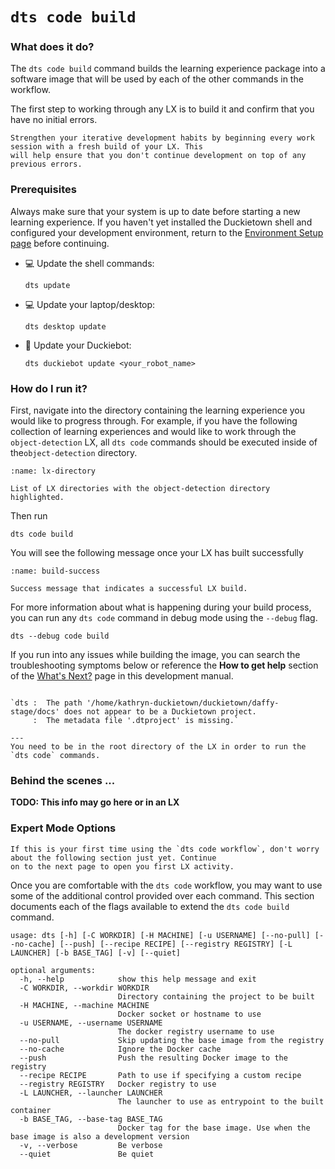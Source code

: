 # `dts code build`

### What does it do?

The `dts code build` command builds the learning experience package into a software image that will be used by each of 
the other commands in the workflow.  

The first step to working 
through any LX is to build it and confirm that you have no initial errors.

```{hint}
Strengthen your iterative development habits by beginning every work session with a fresh build of your LX. This 
will help ensure that you don't continue development on top of any previous errors.
```

### Prerequisites

Always make sure that your system is up to date before starting a new learning experience. If you haven't yet installed the 
  Duckietown shell and configured your development environment, return to the [Environment Setup page](../1_setup/index) before continuing.

- 💻 Update the shell commands:

      dts update

- 💻 Update your laptop/desktop: 

      dts desktop update

- 🚙 Update your Duckiebot: 

      dts duckiebot update <your_robot_name>

### How do I run it?

First, navigate into the directory containing the learning experience you would like to progress through. 
For example, if you have the following collection of learning experiences and would like to work through the 
`object-detection` LX, all `dts code` commands should be executed inside of the`object-detection` directory.

```{figure} ../../_images/consume/lx-directory.png
:name: lx-directory

List of LX directories with the object-detection directory highlighted.
```

Then run

    dts code build

You will see the following message once your LX has built successfully

```{figure} ../../_images/consume/build-success.png
:name: build-success

Success message that indicates a successful LX build.
```

For more information about what is happening during your build process, you can run any `dts code` command in debug 
mode using the `--debug` flag.

    dts --debug code build

If you run into any issues while building the image, you can search the troubleshooting symptoms below or 
reference the **How to get help** section of the [What's Next?](../3_next/index) page in this development manual.

```{trouble}

`dts :  The path '/home/kathryn-duckietown/duckietown/daffy-stage/docs' does not appear to be a Duckietown project. 
     :  The metadata file '.dtproject' is missing.`

---
You need to be in the root directory of the LX in order to run the `dts code` commands.
```

### Behind the scenes ...

**TODO: This info may go here or in an LX**

### Expert Mode Options

```{warning}
If this is your first time using the `dts code workflow`, don't worry about the following section just yet. Continue 
on to the next page to open you first LX activity.
```

Once you are comfortable with the `dts code` workflow, you may want to use some of the additional control provided 
over each command.  This section documents each of the flags available to extend the `dts code build` command.

```
usage: dts [-h] [-C WORKDIR] [-H MACHINE] [-u USERNAME] [--no-pull] [--no-cache] [--push] [--recipe RECIPE] [--registry REGISTRY] [-L LAUNCHER] [-b BASE_TAG] [-v] [--quiet]

optional arguments:
  -h, --help            show this help message and exit
  -C WORKDIR, --workdir WORKDIR
                        Directory containing the project to be built
  -H MACHINE, --machine MACHINE
                        Docker socket or hostname to use
  -u USERNAME, --username USERNAME
                        The docker registry username to use
  --no-pull             Skip updating the base image from the registry
  --no-cache            Ignore the Docker cache
  --push                Push the resulting Docker image to the registry
  --recipe RECIPE       Path to use if specifying a custom recipe
  --registry REGISTRY   Docker registry to use
  -L LAUNCHER, --launcher LAUNCHER
                        The launcher to use as entrypoint to the built container
  -b BASE_TAG, --base-tag BASE_TAG
                        Docker tag for the base image. Use when the base image is also a development version
  -v, --verbose         Be verbose
  --quiet               Be quiet
```